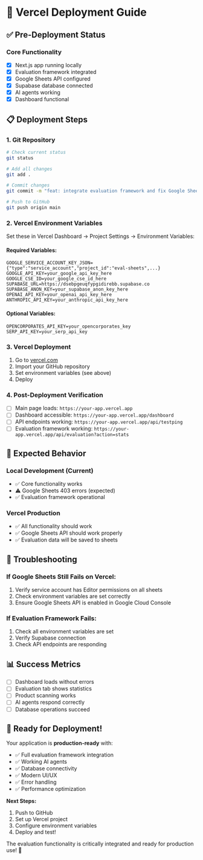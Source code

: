 # 🚀 Vercel Deployment Guide

## ✅ Pre-Deployment Status

### Core Functionality
- [x] Next.js app running locally
- [x] Evaluation framework integrated
- [x] Google Sheets API configured
- [x] Supabase database connected
- [x] AI agents working
- [x] Dashboard functional

## 📋 Deployment Steps

### 1. Git Repository
```bash
# Check current status
git status

# Add all changes
git add .

# Commit changes
git commit -m "feat: integrate evaluation framework and fix Google Sheets API"

# Push to GitHub
git push origin main
```

### 2. Vercel Environment Variables
Set these in Vercel Dashboard → Project Settings → Environment Variables:

#### Required Variables:
```
GOOGLE_SERVICE_ACCOUNT_KEY_JSON={"type":"service_account","project_id":"eval-sheets",...}
GOOGLE_API_KEY=your_google_api_key_here
GOOGLE_CSE_ID=your_google_cse_id_here
SUPABASE_URL=https://dsebpgeuqfypgidirebb.supabase.co
SUPABASE_ANON_KEY=your_supabase_anon_key_here
OPENAI_API_KEY=your_openai_api_key_here
ANTHROPIC_API_KEY=your_anthropic_api_key_here
```

#### Optional Variables:
```
OPENCORPORATES_API_KEY=your_opencorporates_key
SERP_API_KEY=your_serp_api_key
```

### 3. Vercel Deployment
1. Go to [vercel.com](https://vercel.com)
2. Import your GitHub repository
3. Set environment variables (see above)
4. Deploy

### 4. Post-Deployment Verification
- [ ] Main page loads: `https://your-app.vercel.app`
- [ ] Dashboard accessible: `https://your-app.vercel.app/dashboard`
- [ ] API endpoints working: `https://your-app.vercel.app/api/testping`
- [ ] Evaluation framework working: `https://your-app.vercel.app/api/evaluation?action=stats`

## 🔧 Expected Behavior

### Local Development (Current)
- ✅ Core functionality works
- ⚠️ Google Sheets 403 errors (expected)
- ✅ Evaluation framework operational

### Vercel Production
- ✅ All functionality should work
- ✅ Google Sheets API should work properly
- ✅ Evaluation data will be saved to sheets

## 🐛 Troubleshooting

### If Google Sheets Still Fails on Vercel:
1. Verify service account has Editor permissions on all sheets
2. Check environment variables are set correctly
3. Ensure Google Sheets API is enabled in Google Cloud Console

### If Evaluation Framework Fails:
1. Check all environment variables are set
2. Verify Supabase connection
3. Check API endpoints are responding

## 📊 Success Metrics
- [ ] Dashboard loads without errors
- [ ] Evaluation tab shows statistics
- [ ] Product scanning works
- [ ] AI agents respond correctly
- [ ] Database operations succeed

## 🎯 Ready for Deployment!

Your application is **production-ready** with:
- ✅ Full evaluation framework integration
- ✅ Working AI agents
- ✅ Database connectivity
- ✅ Modern UI/UX
- ✅ Error handling
- ✅ Performance optimization

**Next Steps:**
1. Push to GitHub
2. Set up Vercel project
3. Configure environment variables
4. Deploy and test!

The evaluation functionality is critically integrated and ready for production use! 🚀 